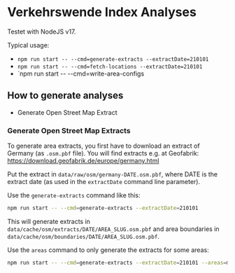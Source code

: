 Verkehrswende Index Analyses
====================================

Testet with NodeJS v17.

Typical usage:

* `npm run start -- --cmd=generate-extracts --extractDate=210101`
* `npm run start -- --cmd=fetch-locations --extractDate=210101`
* `npm run start -- --cmd=write-area-configs

## How to generate analyses

* Generate Open Street Map Extract

### Generate Open Street Map Extracts

To generate area extracts, you first have to download an extract of Germany (as
`.osm.pbf` file). You will find extracts e.g. at Geofabrik:
https://download.geofabrik.de/europe/germany.html

Put the extract in `data/raw/osm/germany-DATE.osm.pbf`, where DATE is the
extract date (as used in the `extractDate` command line parameter).

Use the `generate-extracts` command like this:

```sh
npm run start -- --cmd=generate-extracts --extractDate=210101
```

This will generate extracts in `data/cache/osm/extracts/DATE/AREA_SLUG.osm.pbf`
and area boundaries in `data/cache/osm/boundaries/DATE/AREA_SLUG.osm.pbf`.

Use the `areas` command to only generate the extracts for some areas:

```sh
npm run start -- --cmd=generate-extracts --extractDate=210101 --areas=muenchen,trier
```
